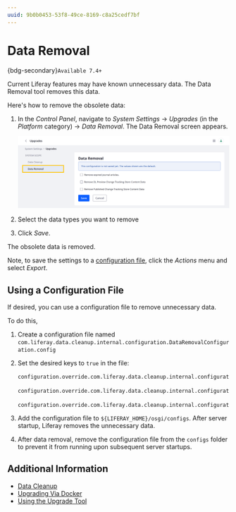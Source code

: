```yaml
---
uuid: 9b0b0453-53f8-49ce-8169-c8a25cedf7bf
---
```

# Data Removal

{bdg-secondary}`Available 7.4+`

Current Liferay features may have known unnecessary data. The Data Removal tool removes this data.

Here's how to remove the obsolete data:

1. In the *Control Panel*, navigate to *System Settings* &rarr; *Upgrades* (in the *Platform* category) &rarr; *Data Removal*. The Data Removal screen appears.

   ![Go to the Data Removal tab.](./data-removal/images/01.png)

1. Select the data types you want to remove

1. Click *Save*.

The obsolete data is removed.

Note, to save the settings to a [configuration file](../../../system-administration/configuring-liferay/configuration-files-and-factories/using-configuration-files.md), click the *Actions* menu and select *Export*.

## Using a Configuration File

If desired, you can use a configuration file to remove unnecessary data.

To do this,

1. Create a configuration file named `com.liferay.data.cleanup.internal.configuration.DataRemovalConfiguration.config`

1. Set the desired keys to `true` in the file:

   ```
   configuration.override.com.liferay.data.cleanup.internal.configuration.DataRemovalConfiguration_removeExpiredJournalArticles=true

   configuration.override.com.liferay.data.cleanup.internal.configuration.DataRemovalConfiguration_removeDLPreviewCTSContentData=true

   configuration.override.com.liferay.data.cleanup.internal.configuration.DataRemovalConfiguration_removePublishedCTSContentData=true
   ```

1. Add the configuration file to `${LIFERAY_HOME}/osgi/configs`. After server startup, Liferay removes the unnecessary data.

1. After data removal, remove the configuration file from the `configs` folder to prevent it from running upon subsequent server startups.

## Additional Information

* [Data Cleanup](./data-cleanup.md)
* [Upgrading Via Docker](../upgrade-basics/upgrading-via-docker.md)
* [Using the Upgrade Tool](../upgrade-basics/using-the-database-upgrade-tool.md)
